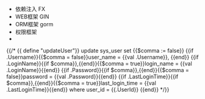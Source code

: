 - 依赖注入 FX
- WEB框架 GIN
- ORM框架 gorm
- 权限框架
- 


{{/*
{{ define "updateUser"}}
update sys_user
set {{$comma := false}}
{{if .Username}}{{$comma = false}}user_name = {{val .Username}}, {{end}}
{{if .LoginName}}{{if $comma}},{{end}}{{$comma = true}}login_name = {{val .LoginName}}{{end}}
{{if .Password}}{{if $comma}},{{end}}{{$comma = false}}password = {{val .Password}}{{end}}
{{if .LastLoginTime}}{{if $comma}},{{end}}{{$comma = true}}last_login_time = {{val .LastLoginTime}}{{end}}
where user_id = {{.UserId}}
{{end}}
*/}}